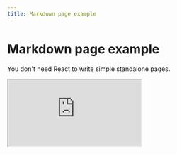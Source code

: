 ```yaml
---
title: Markdown page example
---
```


# Markdown page example

You don't need React to write simple standalone pages.

<iframe src="https://www.google.com" title="status"></iframe>
